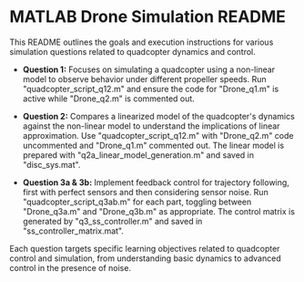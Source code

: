 # MATLAB Drone Simulation README

This README outlines the goals and execution instructions for various simulation questions related to quadcopter dynamics and control.

- **Question 1:** Focuses on simulating a quadcopter using a non-linear model to observe behavior under different propeller speeds. Run "quadcopter_script_q12.m" and ensure the code for "Drone_q1.m" is active while "Drone_q2.m" is commented out.

- **Question 2:** Compares a linearized model of the quadcopter's dynamics against the non-linear model to understand the implications of linear approximation. Use "quadcopter_script_q12.m" with "Drone_q2.m" code uncommented and "Drone_q1.m" commented out. The linear model is prepared with "q2a_linear_model_generation.m" and saved in "disc_sys.mat".

- **Question 3a & 3b:** Implement feedback control for trajectory following, first with perfect sensors and then considering sensor noise. Run "quadcopter_script_q3ab.m" for each part, toggling between "Drone_q3a.m" and "Drone_q3b.m" as appropriate. The control matrix is generated by "q3_ss_controller.m" and saved in "ss_controller_matrix.mat".

Each question targets specific learning objectives related to quadcopter control and simulation, from understanding basic dynamics to advanced control in the presence of noise.